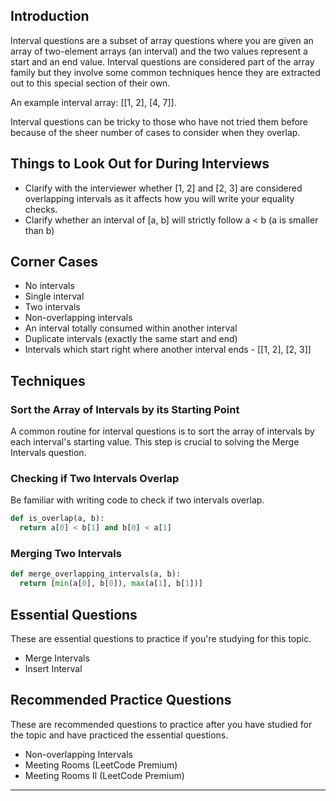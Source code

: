 
## Introduction

Interval questions are a subset of array questions where you are given an array of two-element arrays (an interval) and the two values represent a start and an end value. Interval questions are considered part of the array family but they involve some common techniques hence they are extracted out to this special section of their own.

An example interval array: [[1, 2], [4, 7]].

Interval questions can be tricky to those who have not tried them before because of the sheer number of cases to consider when they overlap.

## Things to Look Out for During Interviews

- Clarify with the interviewer whether [1, 2] and [2, 3] are considered overlapping intervals as it affects how you will write your equality checks.
- Clarify whether an interval of [a, b] will strictly follow a < b (a is smaller than b)

## Corner Cases

- No intervals
- Single interval
- Two intervals
- Non-overlapping intervals
- An interval totally consumed within another interval
- Duplicate intervals (exactly the same start and end)
- Intervals which start right where another interval ends - [[1, 2], [2, 3]]

## Techniques

### Sort the Array of Intervals by its Starting Point

A common routine for interval questions is to sort the array of intervals by each interval's starting value. This step is crucial to solving the Merge Intervals question.

### Checking if Two Intervals Overlap

Be familiar with writing code to check if two intervals overlap.

```python
def is_overlap(a, b):
  return a[0] < b[1] and b[0] < a[1]
```

### Merging Two Intervals

```python
def merge_overlapping_intervals(a, b):
  return [min(a[0], b[0]), max(a[1], b[1])]
```

## Essential Questions

These are essential questions to practice if you're studying for this topic.

- Merge Intervals
- Insert Interval

## Recommended Practice Questions

These are recommended questions to practice after you have studied for the topic and have practiced the essential questions.

- Non-overlapping Intervals
- Meeting Rooms (LeetCode Premium)
- Meeting Rooms II (LeetCode Premium)

---